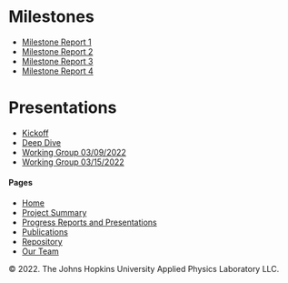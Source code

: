 [//]: # (Copyright 2022, !!!Put name here, see repo code examples!!!)
[//]: # (All rights reserved.)
[//]: # (Distributed under the terms of the BSD 3-Clause License.)

# Milestones

- [Milestone Report 1](docs/milestones/JHUAPL%20DARPA%20PACMANS%20Milestone%201.pdf)
- [Milestone Report 2](docs/milestones/JHUAPL%20PACMANS%20Milestone%202%20Report_f.pdf)
- [Milestone Report 3](docs/milestones/JHU_APL%20Milestone%203%20Report%20%20for%20PACMANS_HR00112290032,%20HR0011256743.pdf)
- [Milestone Report 4](docs/milestones/JHUAPL%20Milestone%204%20Report%20%20for%20PACMANS_HR00112290032,%20HR0011256743.pdf)

# Presentations

- [Kickoff](docs/presentations/kickoff_jhu_12152021_final.pptx)
- [Deep Dive](docs/presentations/DARPA_DeepDive_PACMANS_released.pptx)
- [Working Group 03/09/2022](docs/presentations/wrkgrp_03092022_final.pptx)
- [Working Group 03/15/2022](docs/presentations/darpa_workgroup_03152022.pptx)


#### Pages

- [Home](index.md)
- [Project Summary](project_summary.md)
- [Progress Reports and Presentations](prog_and_pres.md)
- [Publications](publications.md)
- [Repository](https://github.com/ChaceAshcraft/my_test_wiki_repo/tree/gh-pages)
- [Our Team](team.md)

©️ 2022. The Johns Hopkins University Applied Physics Laboratory LLC.
